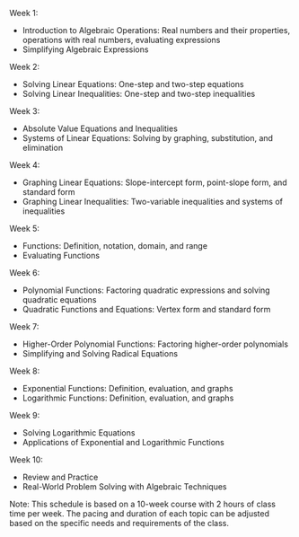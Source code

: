 Week 1:

-   Introduction to Algebraic Operations: Real numbers and their properties, operations with real numbers, evaluating expressions
-   Simplifying Algebraic Expressions

Week 2:

-   Solving Linear Equations: One-step and two-step equations
-   Solving Linear Inequalities: One-step and two-step inequalities

Week 3:

-   Absolute Value Equations and Inequalities
-   Systems of Linear Equations: Solving by graphing, substitution, and elimination

Week 4:

-   Graphing Linear Equations: Slope-intercept form, point-slope form, and standard form
-   Graphing Linear Inequalities: Two-variable inequalities and systems of inequalities

Week 5:

-   Functions: Definition, notation, domain, and range
-   Evaluating Functions

Week 6:

-   Polynomial Functions: Factoring quadratic expressions and solving quadratic equations
-   Quadratic Functions and Equations: Vertex form and standard form

Week 7:

-   Higher-Order Polynomial Functions: Factoring higher-order polynomials
-   Simplifying and Solving Radical Equations

Week 8:

-   Exponential Functions: Definition, evaluation, and graphs
-   Logarithmic Functions: Definition, evaluation, and graphs

Week 9:

-   Solving Logarithmic Equations
-   Applications of Exponential and Logarithmic Functions

Week 10:

-   Review and Practice
-   Real-World Problem Solving with Algebraic Techniques

Note: This schedule is based on a 10-week course with 2 hours of class time per week. The pacing and duration of each topic can be adjusted based on the specific needs and requirements of the class.